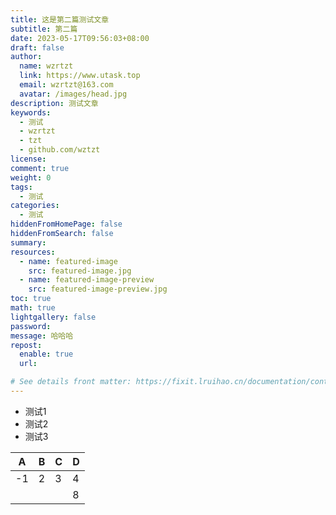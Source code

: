 ```yaml
---
title: 这是第二篇测试文章
subtitle: 第二篇
date: 2023-05-17T09:56:03+08:00
draft: false
author: 
  name: wzrtzt
  link: https://www.utask.top
  email: wzrtzt@163.com
  avatar: /images/head.jpg
description: 测试文章
keywords: 
  - 测试
  - wzrtzt
  - tzt
  - github.com/wztzt
license:
comment: true
weight: 0
tags:
  - 测试
categories:
  - 测试
hiddenFromHomePage: false
hiddenFromSearch: false
summary:
resources:
  - name: featured-image
    src: featured-image.jpg
  - name: featured-image-preview
    src: featured-image-preview.jpg
toc: true
math: true
lightgallery: false
password:
message: 哈哈哈
repost:
  enable: true
  url:

# See details front matter: https://fixit.lruihao.cn/documentation/content-management/introduction/#front-matter
---
```


* 测试1
* 测试2
* 测试3

|A|B|C|D|
|-|-|-|-|
|-1|2|3|4|
| |||8|
<!--more-->
